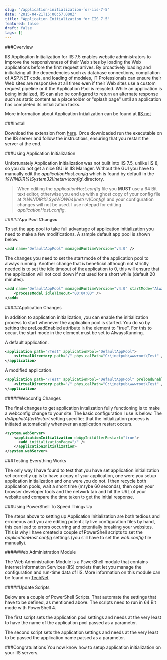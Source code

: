 ```yaml
---
slug: "/application-initialization-for-iis-7-5"
date: "2015-04-21T15:00:57.000Z"
title: "Application Initialization for IIS 7.5"
featured: false
draft: false
tags: []
---
```


###Overview

IIS Application Initialization for IIS 7.5 enables website administrators to
improve the responsiveness of their Web sites by loading the Web applications
before the first request arrives. By proactively loading and initializing all
the dependencies such as database connections, compilation of ASP.NET code, and
loading of modules, IT Professionals can ensure their Web sites are responsive
at all times even if their Web sites use a custom request pipeline or if the
Application Pool is recycled. While an application is being initialized, IIS can
also be configured to return an alternate response such as static content as a
placeholder or "splash page" until an application has completed its
initialization tasks.

More information about Application Initialization can be found at
[IIS.net](http://www.iis.net/configreference/system.webserver/applicationinitialization)

###Install

Download the extension from
[here](http://www.iis.net/downloads/microsoft/application-initialization). Once
downloaded run the executable on the IIS server and follow the instructions,
ensuring that you restart the server at the end.

###Using Application Initialization

Unfortunately Application Initialization was not built into IIS 7.5, unlike IIS
8, so you do not get a nice GUI in IIS Manager. Without the GUI you have to
manually edit the _applicationHost.config_ which is found by default in the
_%WINDIR%\System32\inetsrv\config\\_ directory.

> When editing the _applicationHost.config_ file you **MUST** use a 64 Bit text
> editor, otherwise you end up with a ghost copy of your config file at
> _%WINDIR%\SysWOW64\inetsrv\Config\\_ and your configuration changes will not
> be used. I use notepad for editing _applicationHost.config_.

#####App Pool Changes

To set the app pool to take full advantage of application initialization you
need to make a few modifications. A sample default app pool is shown below.

```xml
<add name="DefaultAppPool" managedRuntimeVersion="v4.0" />
```

The changes you need to set the start mode of the application pool to always
running. Another change that is beneficial although not strictly needed is to
set the idle timeout of the application to 0, this will ensure that the
application will not cool down if not used for a short while (default 20
minutes).

```xml
<add name="DefaultAppPool" managedRuntimeVersion="v4.0" startMode="AlwaysRunning">
    <processModel idleTimeout="00:00:00" />
</add>
```

#####Application Changes

In addition to application initialization, you can enable the initialization
process to start whenever the application pool is started. You do so by setting
the preLoadEnabled attribute in the <application> element to "true". For this to
occur, the start mode in the <applicationPool> element must be set to
AlwaysRunning.

A default application.

```xml
<application path="/Test" applicationPool="DefaultAppPool">
    <virtualDirectory path="/" physicalPath="C:\inetpub\wwwroot\Test" />
</application>
```

A modified application.

```xml
<application path="/Test" applicationPool="DefaultAppPool" preloadEnabled="true">
    <virtualDirectory path="/" physicalPath="C:\inetpub\wwwroot\Test" />
</application>
```

#####Webconfig Changes

The final changes to get application initalization fully functioning is to make
a webconfig change to your site. The basic configuration I use is below. The
_doAppInitAfterRestart_ setting specifies that the initialization process is
initiated automatically whenever an application restart occurs.

```xml
<system.webServer>
    <applicationInitialization doAppInitAfterRestart="true">
      <add initializationPage="/" />
    </applicationInitialization>
</system.webServer>
```

###Testing Everything Works

The only way I have found to test that you have set application initialization
set correctly up is to have a copy of your application, one were you setup
application initialization and one were you do not. I then recycle both
application pools, wait a short time (maybe 60 seconds), then open your browser
developer tools and the network tab and hit the URL of your website and compare
the time taken to get the initial response.

###Using PowerShell To Speed Things Up

The steps above to setting up Application Initialization are both tedious and
erroneous and you are editing potentially live configuration files by hand, this
can lead to errors occurring and potentially breaking your websites. This is why
I have created a couple of PowerShell scripts to set the
_applicationHost.config_ settings (you still have to set the _web.config_ file
manually).

#####Web Administration Module

The Web Administration Module is a PowerShell module that contains Internet
Information Services (IIS) cmdlets that let you manage the configuration and
run-time data of IIS. More information on this module can be found on
[TechNet](https://technet.microsoft.com/en-us/library/ee790599.aspx)

#####Update Scripts

Below are a couple of PowerShell Scripts. That automate the settings that have
to be defined, as mentioned above. The scripts need to run in 64 Bit mode with
PowerShell 4.

The first script sets the application pool settings and needs at the very least
to have the name of the application pool passed as a parameter.

The second script sets the application settings and needs at the very least to
be passed the application name passed as a parameter.

<script src="https://gist.github.com/InsidersByte/dce82ff36431b56b09bb.js"></script>

###Congratulations You now know how to setup application initialization on your
IIS servers.
